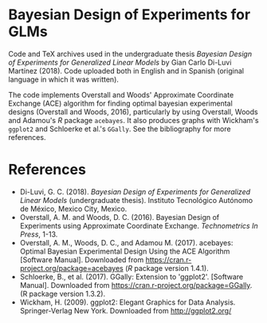 # Bayesian Design of Experiments for GLMs

Code and TeX archives used in the undergraduate thesis *Bayesian Design of Experiments for Generalized Linear Models* by Gian Carlo Di-Luvi Martínez (2018). Code uploaded both in English and in Spanish (original language in which it was written).

The code implements Overstall and Woods' Approximate Coordinate Exchange (ACE) algorithm for finding optimal bayesian experimental designs (Overstall and Woods, 2016), particularly by using Overstall, Woods and Adamou's *R* package `acebayes`. It also produces graphs with Wickham's `ggplot2` and Schloerke et al.'s `GGally`. See the bibliography for more references.



# References
- Di-Luvi, G. C. (2018). *Bayesian Design of Experiments for Generalized Linear Models* (undergraduate thesis). Instituto Tecnológico Autónomo de México, Mexico City, Mexico. 
- Overstall, A. M. and Woods, D. C. (2016). Bayesian Design of Experiments using Approximate Coordinate Exchange. *Technometrics In Press*, 1-13.
- Overstall, A. M., Woods, D. C., and Adamou M. (2017). acebayes: Optimal Bayesian Experimental Design Using the ACE Algorithm [Software Manual]. Downloaded from https://cran.r-project.org/package=acebayes (*R* package version 1.4.1).
- Schloerke, B., et al. (2017). GGally: Extension to 'ggplot2'. [Software Manual]. Downloaded from https://cran.r-project.org/package=GGally. (R package version 1.3.2).
- Wickham, H. (2009). ggplot2: Elegant Graphics for Data Analysis. Springer-Verlag New York. Downloaded from http://ggplot2.org/
